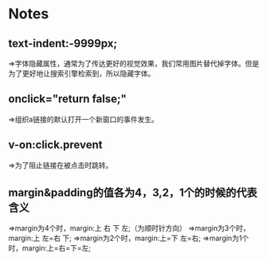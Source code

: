 # Notes
## text-indent:-9999px;
=>字体隐藏属性，通常为了传达更好的视觉效果，我们常用图片替代掉字体。但是为了更好地让搜索引擎检索到，所以隐藏字体。
## onclick="return false;"
=>组织a链接的默认打开一个新窗口的事件发生。
## v-on:click.prevent
=>为了阻止链接在被点击时跳转。
## margin&padding的值各为4，3,2，1个的时候的代表含义
=>margin为4个时，margin:上  右  下  左;（为顺时针方向）
=>margin为3个时，margin:上   左=右   下;
=>margin为2个时，margin:上=下   左=右;
=>margin为1个时，margin:上=右=下=左;
